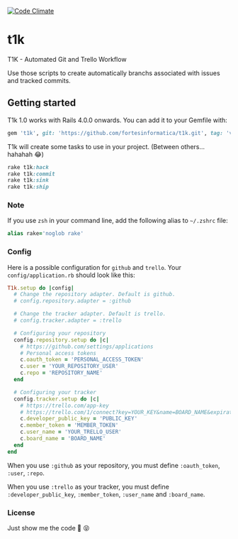 [![Code Climate](https://codeclimate.com/github/fortesinformatica/t1k/badges/gpa.svg)](https://codeclimate.com/github/fortesinformatica/t1k)


# t1k

T1K - Automated Git and Trello Workflow

Use those scripts to create automatically branchs associated with issues and tracked commits.


## Getting started

T1k 1.0 works with Rails 4.0.0 onwards. You can add it to your Gemfile with:

```ruby
gem 't1k', git: 'https://github.com/fortesinformatica/t1k.git', tag: 'v1.0.1'
```


T1k will create some tasks to use in your project. (Between others... hahahah :joy:)

```ruby
rake t1k:hack
rake t1k:commit
rake t1k:sink
rake t1k:ship
```


### Note
If you use `zsh` in your command line, add the following alias to `~/.zshrc` file:
```ruby
alias rake='noglob rake'
```

### Config
Here is a possible configuration for `github` and `trello`. 
Your `config/application.rb` should look like this:

```ruby
T1k.setup do |config|
  # Change the repository adapter. Default is github.
  # config.repository.adapter = :github

  # Change the tracker adapter. Default is trello.
  # config.tracker.adapter = :trello

  # Configuring your repository
  config.repository.setup do |c|
    # https://github.com/settings/applications
    # Personal access tokens
    c.oauth_token = 'PERSONAL_ACCESS_TOKEN'
    c.user = 'YOUR_REPOSITORY_USER'
    c.repo = 'REPOSITORY_NAME'
  end

  # Configuring your tracker
  config.tracker.setup do |c|
    # https://trello.com/app-key
    # https://trello.com/1/connect?key=YOUR_KEY&name=BOARD_NAME&expiration=never&response_type=token&scope=read,write
    c.developer_public_key = 'PUBLIC_KEY'
    c.member_token = 'MEMBER_TOKEN'
    c.user_name = 'YOUR_TRELLO_USER'
    c.board_name = 'BOARD_NAME'
  end
end
```

When you use `:github` as your repository, you must define `:oauth_token`, `:user`, `:repo`.

When you use `:trello` as your tracker, you must define `:developer_public_key`, `:member_token`, `:user_name` and `:board_name`.


### License

Just show me the code :see_no_evil: :stuck_out_tongue_closed_eyes:

